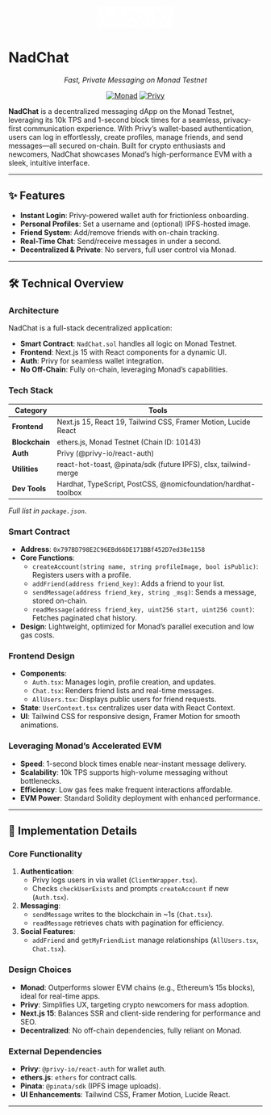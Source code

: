<p align="center">
  <img src="./public/logo.png" alt="NadChat Logo" width="150"/>
</p>

# NadChat

<p align="center"><em>Fast, Private Messaging on Monad Testnet</em></p>

<p align="center">
  <a href="https://monad.xyz"><img src="https://img.shields.io/badge/Built%20on-Monad-purple" alt="Monad"></a>
  <a href="https://privy.io"><img src="https://img.shields.io/badge/Auth-Privy-blue" alt="Privy"></a>
</p>

**NadChat** is a decentralized messaging dApp on the Monad Testnet, leveraging its 10k TPS and 1-second block times for a seamless, privacy-first communication experience. With Privy’s wallet-based authentication, users can log in effortlessly, create profiles, manage friends, and send messages—all secured on-chain. Built for crypto enthusiasts and newcomers, NadChat showcases Monad’s high-performance EVM with a sleek, intuitive interface.

---

## ✨ Features

- **Instant Login**: Privy-powered wallet auth for frictionless onboarding.
- **Personal Profiles**: Set a username and (optional) IPFS-hosted image.
- **Friend System**: Add/remove friends with on-chain tracking.
- **Real-Time Chat**: Send/receive messages in under a second.
- **Decentralized & Private**: No servers, full user control via Monad.

---

## 🛠️ Technical Overview

### Architecture

NadChat is a full-stack decentralized application:

- **Smart Contract**: `NadChat.sol` handles all logic on Monad Testnet.
- **Frontend**: Next.js 15 with React components for a dynamic UI.
- **Auth**: Privy for seamless wallet integration.
- **No Off-Chain**: Fully on-chain, leveraging Monad’s capabilities.

### Tech Stack

| **Category**      | **Tools**                                                                 |
|--------------------|--------------------------------------------------------------------------|
| **Frontend**      | Next.js 15, React 19, Tailwind CSS, Framer Motion, Lucide React         |
| **Blockchain**    | ethers.js, Monad Testnet (Chain ID: 10143)                              |
| **Auth**          | Privy (@privy-io/react-auth)                                            |
| **Utilities**     | react-hot-toast, @pinata/sdk (future IPFS), clsx, tailwind-merge        |
| **Dev Tools**     | Hardhat, TypeScript, PostCSS, @nomicfoundation/hardhat-toolbox          |

*Full list in `package.json`.*

### Smart Contract

- **Address**: `0x797BD798E2C96EBd66DE171BBf452D7ed38e1158`
- **Core Functions**:
  - `createAccount(string name, string profileImage, bool isPublic)`: Registers users with a profile.
  - `addFriend(address friend_key)`: Adds a friend to your list.
  - `sendMessage(address friend_key, string _msg)`: Sends a message, stored on-chain.
  - `readMessage(address friend_key, uint256 start, uint256 count)`: Fetches paginated chat history.
- **Design**: Lightweight, optimized for Monad’s parallel execution and low gas costs.

### Frontend Design

- **Components**:
  - `Auth.tsx`: Manages login, profile creation, and updates.
  - `Chat.tsx`: Renders friend lists and real-time messages.
  - `AllUsers.tsx`: Displays public users for friend requests.
- **State**: `UserContext.tsx` centralizes user data with React Context.
- **UI**: Tailwind CSS for responsive design, Framer Motion for smooth animations.

### Leveraging Monad’s Accelerated EVM

- **Speed**: 1-second block times enable near-instant message delivery.
- **Scalability**: 10k TPS supports high-volume messaging without bottlenecks.
- **Efficiency**: Low gas fees make frequent interactions affordable.
- **EVM Power**: Standard Solidity deployment with enhanced performance.

---

## 🔧 Implementation Details

### Core Functionality

1. **Authentication**:
   - Privy logs users in via wallet (`ClientWrapper.tsx`).
   - Checks `checkUserExists` and prompts `createAccount` if new (`Auth.tsx`).
2. **Messaging**:
   - `sendMessage` writes to the blockchain in ~1s (`Chat.tsx`).
   - `readMessage` retrieves chats with pagination for efficiency.
3. **Social Features**:
   - `addFriend` and `getMyFriendList` manage relationships (`AllUsers.tsx`, `Chat.tsx`).

### Design Choices

- **Monad**: Outperforms slower EVM chains (e.g., Ethereum’s 15s blocks), ideal for real-time apps.
- **Privy**: Simplifies UX, targeting crypto newcomers for mass adoption.
- **Next.js 15**: Balances SSR and client-side rendering for performance and SEO.
- **Decentralized**: No off-chain dependencies, fully reliant on Monad.

### External Dependencies

- **Privy**: `@privy-io/react-auth` for wallet auth.
- **ethers.js**: `ethers` for contract calls.
- **Pinata**: `@pinata/sdk` (IPFS image uploads).
- **UI Enhancements**: Tailwind CSS, Framer Motion, Lucide React.

---

